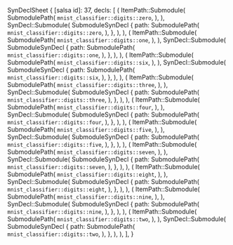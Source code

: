 SynDeclSheet {
    [salsa id]: 37,
    decls: [
        (
            ItemPath::Submodule(
                SubmodulePath(
                    `mnist_classifier::digits::zero`,
                ),
            ),
            SynDecl::Submodule(
                SubmoduleSynDecl {
                    path: SubmodulePath(
                        `mnist_classifier::digits::zero`,
                    ),
                },
            ),
        ),
        (
            ItemPath::Submodule(
                SubmodulePath(
                    `mnist_classifier::digits::one`,
                ),
            ),
            SynDecl::Submodule(
                SubmoduleSynDecl {
                    path: SubmodulePath(
                        `mnist_classifier::digits::one`,
                    ),
                },
            ),
        ),
        (
            ItemPath::Submodule(
                SubmodulePath(
                    `mnist_classifier::digits::six`,
                ),
            ),
            SynDecl::Submodule(
                SubmoduleSynDecl {
                    path: SubmodulePath(
                        `mnist_classifier::digits::six`,
                    ),
                },
            ),
        ),
        (
            ItemPath::Submodule(
                SubmodulePath(
                    `mnist_classifier::digits::three`,
                ),
            ),
            SynDecl::Submodule(
                SubmoduleSynDecl {
                    path: SubmodulePath(
                        `mnist_classifier::digits::three`,
                    ),
                },
            ),
        ),
        (
            ItemPath::Submodule(
                SubmodulePath(
                    `mnist_classifier::digits::four`,
                ),
            ),
            SynDecl::Submodule(
                SubmoduleSynDecl {
                    path: SubmodulePath(
                        `mnist_classifier::digits::four`,
                    ),
                },
            ),
        ),
        (
            ItemPath::Submodule(
                SubmodulePath(
                    `mnist_classifier::digits::five`,
                ),
            ),
            SynDecl::Submodule(
                SubmoduleSynDecl {
                    path: SubmodulePath(
                        `mnist_classifier::digits::five`,
                    ),
                },
            ),
        ),
        (
            ItemPath::Submodule(
                SubmodulePath(
                    `mnist_classifier::digits::seven`,
                ),
            ),
            SynDecl::Submodule(
                SubmoduleSynDecl {
                    path: SubmodulePath(
                        `mnist_classifier::digits::seven`,
                    ),
                },
            ),
        ),
        (
            ItemPath::Submodule(
                SubmodulePath(
                    `mnist_classifier::digits::eight`,
                ),
            ),
            SynDecl::Submodule(
                SubmoduleSynDecl {
                    path: SubmodulePath(
                        `mnist_classifier::digits::eight`,
                    ),
                },
            ),
        ),
        (
            ItemPath::Submodule(
                SubmodulePath(
                    `mnist_classifier::digits::nine`,
                ),
            ),
            SynDecl::Submodule(
                SubmoduleSynDecl {
                    path: SubmodulePath(
                        `mnist_classifier::digits::nine`,
                    ),
                },
            ),
        ),
        (
            ItemPath::Submodule(
                SubmodulePath(
                    `mnist_classifier::digits::two`,
                ),
            ),
            SynDecl::Submodule(
                SubmoduleSynDecl {
                    path: SubmodulePath(
                        `mnist_classifier::digits::two`,
                    ),
                },
            ),
        ),
    ],
}
